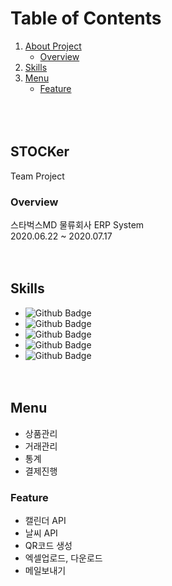# Table of Contents
1. [About Project](#STOCKer)
   - [Overview](#Overview)
2. [Skills](#Skills)
4. [Menu](#Menu)
   - [Feature](#Feature)
<br><br><br><br>
## STOCKer
Team Project
<br>
### Overview
스타벅스MD 물류회사 ERP System   
2020.06.22 ~ 2020.07.17
<br><br><br>
## Skills
* ![Github Badge](https://img.shields.io/badge/-JAVA-red)
* ![Github Badge](https://img.shields.io/badge/-JSP/Servlet-brightgreen)
* ![Github Badge](https://img.shields.io/badge/-Javascript-yellow)
* ![Github Badge](https://img.shields.io/badge/-Oracle-327da8)
* ![Github Badge](https://shields.io/badge/-HTML/CSS-ff69b4)
<br><br><br>
## Menu
* 상품관리
* 거래관리
* 통계
* 결제진행   
### Feature
* 캘린더 API
* 날씨 API
* QR코드 생성
* 엑셀업로드, 다운로드
* 메일보내기
